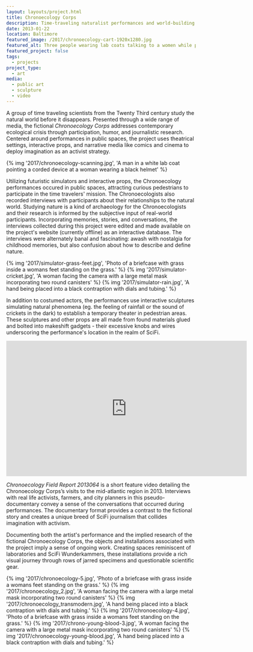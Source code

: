 ```yaml
---
layout: layouts/project.html
title: Chronoecology Corps
description: Time-traveling naturalist performances and world-building
date: 2013-01-22
location: Baltimore
featured_image: /2017/chronoecology-cart-1920x1280.jpg
featured_alt: Three people wearing lab coats talking to a women while pushing a white hand cart.
featured_project: false
tags: 
  - projects
project_type: 
  - art
media:
  - public art
  - sculpture
  - video
---
```


A group of time traveling scientists from the Twenty Third century study the natural world before it disappears. Presented through a wide range of media, the fictional *Chronoecology Corps* addresses contemporary ecological crisis through participation, humor, and journalistic research. Centered around performances in public spaces, the project uses theatrical settings, interactive props, and narrative media like comics and cinema to deploy imagination as an activist strategy.

{% img '2017/chronoecology-scanning.jpg', 'A man in a white lab coat pointing a corded device at a woman wearing a black helmet' %}

Utilizing futuristic simulators and interactive props, the Chronoecology performances occured in public spaces, attracting curious pedestrians to participate in the time travelers' mission. The Chronoecologists also recorded interviews with participants about their relationships to the natural world. Studying nature is a kind of archaeology for the Chronoecologists and their research is informed by the subjective input of real-world participants. Incorporating memories, stories, and conversations, the interviews collected during this project were edited and made available on the project's website (currently offline) as an interactive database. The interviews were alternately banal and fascinating: awash with nostalgia for childhood memories, but also confusion about how to describe and define nature.

<div class="gallery single-row">
	{% img '2017/simulator-grass-feet.jpg', 'Photo of a briefcase with grass inside a womans feet standing on the grass.'  %}
	{% img '2017/simulator-cricket.jpg', 'A woman facing the camera with a large metal mask incorporating two round canisters'  %}
  {% img '2017/simulator-rain.jpg', 'A hand being placed into a black contraption with dials and tubing.'  %}
</div>

In addition to costumed actors, the performances use interactive sculptures simulating natural phenomena (eg. the feeling of rainfall or the sound of crickets in the dark) to establish a temporary theater in pedestrian areas. These sculptures and other props are all made from found materials glued and bolted into makeshift gadgets - their excessive knobs and wires underscoring the performance's location in the realm of SciFi.

<iframe src="https://player.vimeo.com/video/66023261?h=50ca28e7c1&byline=0&portrait=0" width="640" height="360" frameborder="0" allow="autoplay; fullscreen; picture-in-picture" allowfullscreen></iframe>

_Chronoecology Field Report 2013064_ is a short feature video detailing the Chronoecology Corps’s visits to the mid-atlantic region in 2013. Interviews with real life activists, farmers, and city planners in this pseudo-documentary convey a sense of the conversations that occurred during performances. The documentary format provides a contrast to the fictional story and creates a unique breed of SciFi journalism that collides imagination with activism.

Documenting both the artist's performance and the implied research of the fictional Chronoecology Corps, the objects and installations associated with the project imply a sense of ongoing work. Creating spaces reminiscent of laboratories and SciFi Wunderkammers, these installations provide a rich visual journey through rows of jarred specimens and questionable scientific gear.

<div class="gallery">
	{% img '2017/chronoecology-5.jpg', 'Photo of a briefcase with grass inside a womans feet standing on the grass.'  %}
	{% img '2017/chronoecology_2.jpg', 'A woman facing the camera with a large metal mask incorporating two round canisters'  %}
  {% img '2017/chronoecology_transmodern.jpg', 'A hand being placed into a black contraption with dials and tubing.'  %}
  {% img '2017/chronoecology-4.jpg', 'Photo of a briefcase with grass inside a womans feet standing on the grass.'  %}
	{% img '2017/chrono-young-blood-3.jpg', 'A woman facing the camera with a large metal mask incorporating two round canisters'  %}
  {% img '2017/chronoecology-young-blood.jpg', 'A hand being placed into a black contraption with dials and tubing.'  %}
</div>
